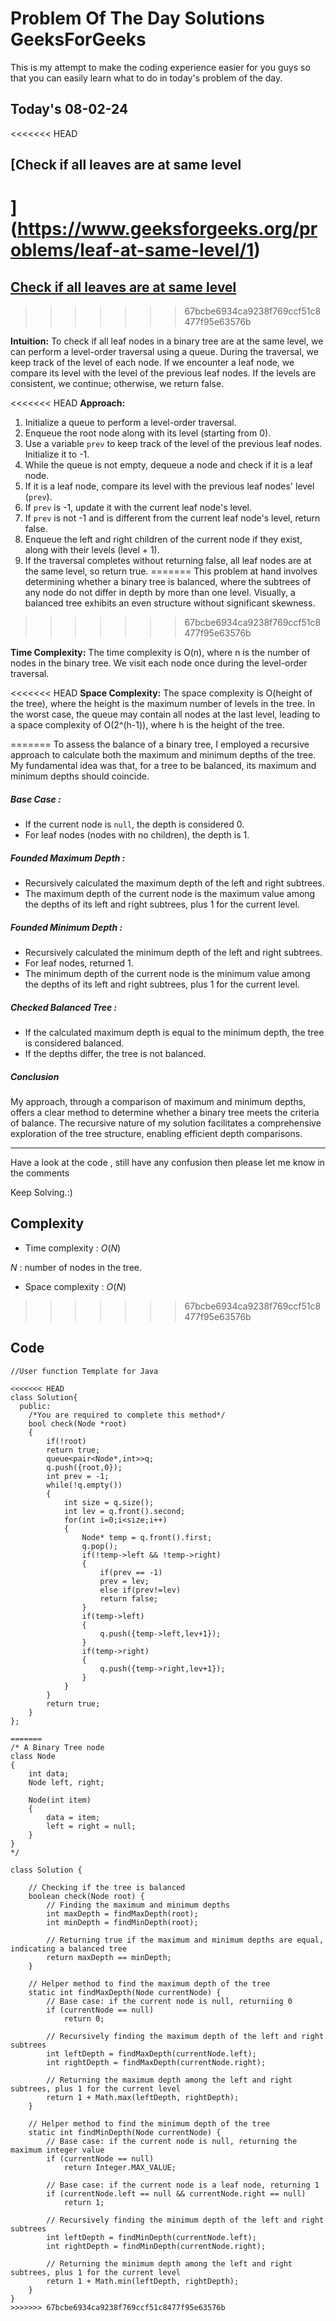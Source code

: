 #  Problem Of The Day Solutions GeeksForGeeks

This is my attempt to make the coding experience easier for you guys so that you can easily learn what to do in today's problem of the day.

## Today's 08-02-24 
<<<<<<< HEAD
## [Check if all leaves are at same level
](https://www.geeksforgeeks.org/problems/leaf-at-same-level/1)
=======
## [Check if all leaves are at same level](https://www.geeksforgeeks.org/problems/leaf-at-same-level/1)
>>>>>>> 67bcbe6934ca9238f769ccf51c8477f95e63576b

**Intuition:**
To check if all leaf nodes in a binary tree are at the same level, we can perform a level-order traversal using a queue. During the traversal, we keep track of the level of each node. If we encounter a leaf node, we compare its level with the level of the previous leaf nodes. If the levels are consistent, we continue; otherwise, we return false.

<<<<<<< HEAD
**Approach:**
1. Initialize a queue to perform a level-order traversal.
2. Enqueue the root node along with its level (starting from 0).
3. Use a variable `prev` to keep track of the level of the previous leaf nodes. Initialize it to -1.
4. While the queue is not empty, dequeue a node and check if it is a leaf node.
5. If it is a leaf node, compare its level with the previous leaf nodes' level (`prev`).
6. If `prev` is -1, update it with the current leaf node's level.
7. If `prev` is not -1 and is different from the current leaf node's level, return false.
8. Enqueue the left and right children of the current node if they exist, along with their levels (level + 1).
9. If the traversal completes without returning false, all leaf nodes are at the same level, so return true.
=======
This problem at hand involves determining whether a binary tree is balanced, where the subtrees of any node do not differ in depth by more than one level. Visually, a balanced tree exhibits an even structure without significant skewness.
>>>>>>> 67bcbe6934ca9238f769ccf51c8477f95e63576b

**Time Complexity:**
The time complexity is O(n), where n is the number of nodes in the binary tree. We visit each node once during the level-order traversal.

<<<<<<< HEAD
**Space Complexity:**
The space complexity is O(height of the tree), where the height is the maximum number of levels in the tree. In the worst case, the queue may contain all nodes at the last level, leading to a space complexity of O(2^(h-1)), where h is the height of the tree.

=======
To assess the balance of a binary tree, I employed a recursive approach to calculate both the maximum and minimum depths of the tree. My fundamental idea was that, for a tree to be balanced, its maximum and minimum depths should coincide.

##### Base Case :
   - If the current node is `null`, the depth is considered 0.
   - For leaf nodes (nodes with no children), the depth is 1.

##### Founded Maximum Depth :
   - Recursively calculated the maximum depth of the left and right subtrees.
   - The maximum depth of the current node is the maximum value among the depths of its left and right subtrees, plus 1 for the current level.

##### Founded Minimum Depth :
   - Recursively calculated the minimum depth of the left and right subtrees.
   - For leaf nodes, returned 1.
   - The minimum depth of the current node is the minimum value among the depths of its left and right subtrees, plus 1 for the current level.

##### Checked Balanced Tree :
   - If the calculated maximum depth is equal to the minimum depth, the tree is considered balanced.
   - If the depths differ, the tree is not balanced.

##### Conclusion

My approach, through a comparison of maximum and minimum depths, offers a clear method to determine whether a binary tree meets the criteria of balance. The recursive nature of my solution facilitates a comprehensive exploration of the tree structure, enabling efficient depth comparisons.

---
Have a look at the code , still have any confusion then please let me know in the comments

Keep Solving.:)

## Complexity
- Time complexity : $O(N)$
<!-- Add your time complexity here, e.g. $$O())$$ -->

$N$ : number of nodes in the tree.

- Space complexity : $O(N)$ 
<!-- Add your space complexity here, e.g. $$O(n)$$ -->
>>>>>>> 67bcbe6934ca9238f769ccf51c8477f95e63576b

## Code 

```
//User function Template for Java

<<<<<<< HEAD
class Solution{
  public:
    /*You are required to complete this method*/
    bool check(Node *root)
    {
        if(!root)
        return true;
        queue<pair<Node*,int>>q;
        q.push({root,0});
        int prev = -1;
        while(!q.empty())
        {
            int size = q.size();
            int lev = q.front().second;
            for(int i=0;i<size;i++)
            {
                Node* temp = q.front().first;
                q.pop();
                if(!temp->left && !temp->right)
                {
                    if(prev == -1)
                    prev = lev;
                    else if(prev!=lev)
                    return false;
                }
                if(temp->left)
                {
                    q.push({temp->left,lev+1});
                }
                if(temp->right)
                {
                    q.push({temp->right,lev+1});
                }
            }
        }
        return true;
    }
};

=======
/* A Binary Tree node
class Node
{
    int data;
    Node left, right;

    Node(int item)
    {
        data = item;
        left = right = null;
    }
}
*/

class Solution {

    // Checking if the tree is balanced
    boolean check(Node root) {
        // Finding the maximum and minimum depths
        int maxDepth = findMaxDepth(root);
        int minDepth = findMinDepth(root);

        // Returning true if the maximum and minimum depths are equal, indicating a balanced tree
        return maxDepth == minDepth;
    }

    // Helper method to find the maximum depth of the tree
    static int findMaxDepth(Node currentNode) {
        // Base case: if the current node is null, returniing 0
        if (currentNode == null)
            return 0;

        // Recursively finding the maximum depth of the left and right subtrees
        int leftDepth = findMaxDepth(currentNode.left);
        int rightDepth = findMaxDepth(currentNode.right);

        // Returning the maximum depth among the left and right subtrees, plus 1 for the current level
        return 1 + Math.max(leftDepth, rightDepth);
    }

    // Helper method to find the minimum depth of the tree
    static int findMinDepth(Node currentNode) {
        // Base case: if the current node is null, returning the maximum integer value
        if (currentNode == null)
            return Integer.MAX_VALUE;

        // Base case: if the current node is a leaf node, returning 1
        if (currentNode.left == null && currentNode.right == null)
            return 1;

        // Recursively finding the minimum depth of the left and right subtrees
        int leftDepth = findMinDepth(currentNode.left);
        int rightDepth = findMinDepth(currentNode.right);

        // Returning the minimum depth among the left and right subtrees, plus 1 for the current level
        return 1 + Math.min(leftDepth, rightDepth);
    }
}       
>>>>>>> 67bcbe6934ca9238f769ccf51c8477f95e63576b
```
